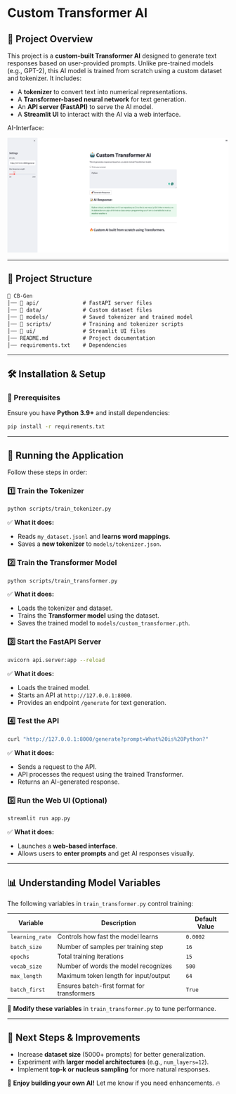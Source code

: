 # **Custom Transformer AI**

## **📌 Project Overview**
This project is a **custom-built Transformer AI** designed to generate text responses based on user-provided prompts. Unlike pre-trained models (e.g., GPT-2), this AI model is trained from scratch using a custom dataset and tokenizer. It includes:

- A **tokenizer** to convert text into numerical representations.
- A **Transformer-based neural network** for text generation.
- An **API server (FastAPI)** to serve the AI model.
- A **Streamlit UI** to interact with the AI via a web interface.

AI-Interface:

![Full screen](AI-Interface.png)

---
## **📂 Project Structure**
```
📁 CB-Gen
│── 📁 api/              # FastAPI server files
│── 📁 data/             # Custom dataset files
│── 📁 models/           # Saved tokenizer and trained model
│── 📁 scripts/          # Training and tokenizer scripts
│── 📁 ui/               # Streamlit UI files
│── README.md           # Project documentation
│── requirements.txt    # Dependencies
```

---
## **🛠 Installation & Setup**
### **🔹 Prerequisites**
Ensure you have **Python 3.9+** and install dependencies:
```bash
pip install -r requirements.txt
```

---
## **🚀 Running the Application**
Follow these steps in order:

### **1️⃣ Train the Tokenizer**
```bash
python scripts/train_tokenizer.py
```
✅ **What it does:**
- Reads `my_dataset.jsonl` and **learns word mappings**.
- Saves a **new tokenizer** to `models/tokenizer.json`.

### **2️⃣ Train the Transformer Model**
```bash
python scripts/train_transformer.py
```
✅ **What it does:**
- Loads the tokenizer and dataset.
- Trains the **Transformer model** using the dataset.
- Saves the trained model to `models/custom_transformer.pth`.

### **3️⃣ Start the FastAPI Server**
```bash
uvicorn api.server:app --reload
```
✅ **What it does:**
- Loads the trained model.
- Starts an API at `http://127.0.0.1:8000`.
- Provides an endpoint `/generate` for text generation.

### **4️⃣ Test the API**
```bash
curl "http://127.0.0.1:8000/generate?prompt=What%20is%20Python?"
```
✅ **What it does:**
- Sends a request to the API.
- API processes the request using the trained Transformer.
- Returns an AI-generated response.

### **5️⃣ Run the Web UI (Optional)**
```bash
streamlit run app.py
```
✅ **What it does:**
- Launches a **web-based interface**.
- Allows users to **enter prompts** and get AI responses visually.

---
## **📊 Understanding Model Variables**
The following variables in `train_transformer.py` control training:

| **Variable** | **Description** | **Default Value** |
|-------------|----------------|------------------|
| `learning_rate` | Controls how fast the model learns | `0.0002` |
| `batch_size` | Number of samples per training step | `16` |
| `epochs` | Total training iterations | `15` |
| `vocab_size` | Number of words the model recognizes | `500` |
| `max_length` | Maximum token length for input/output | `64` |
| `batch_first` | Ensures batch-first format for transformers | `True` |

🔹 **Modify these variables** in `train_transformer.py` to tune performance.

---
## **🎯 Next Steps & Improvements**
- Increase **dataset size** (5000+ prompts) for better generalization.
- Experiment with **larger model architectures** (e.g., `num_layers=12`).
- Implement **top-k or nucleus sampling** for more natural responses.

🚀 **Enjoy building your own AI!** Let me know if you need enhancements. 🔥

